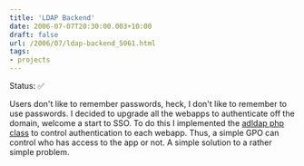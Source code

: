 ```yaml
---
title: 'LDAP Backend'
date: 2006-07-07T20:30:00.003+10:00
draft: false
url: /2006/07/ldap-backend_5061.html
tags: 
- projects
---
```


Status:  ✅ 
  

Users don't like to remember passwords, heck, I don't like to remember to use passwords. I decided to upgrade all the webapps to authenticate off the domain, welcome a start to SSO. To do this I implemented the [adldap php class](http://adldap.sourceforge.net/) to control authentication to each webapp. Thus, a simple GPO can control who has access to the app or not. A simple solution to a rather simple problem.